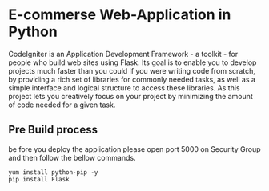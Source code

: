 # E-commerse Web-Application in Python 
CodeIgniter is an Application Development Framework - a toolkit - for people who build web sites using Flask. Its goal is to enable you to develop projects much faster than you could if you were writing code from scratch, by providing a rich set of libraries for commonly needed tasks, as well as a simple interface and logical structure to access these libraries. As this project lets you creatively focus on your project by minimizing the amount of code needed for a given task.

## Pre Build process
be fore you deploy the application please open port 5000 on Security Group and then follow the bellow commands.
``` 
yum install python-pip -y
pip install Flask 
```
